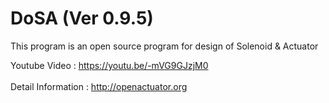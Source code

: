 # DoSA (Ver 0.9.5)

This program is an open source program for design of Solenoid &amp; Actuator

Youtube Video : https://youtu.be/-mVG9GJzjM0
<br><br>
Detail Information : http://openactuator.org
<br><br>
<img src="http://www.solenoid.or.kr/data/DoSA.png" border="0" alt="">
